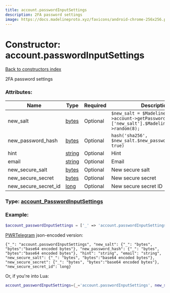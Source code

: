 ```yaml
---
title: account.passwordInputSettings
description: 2FA password settings
image: https://docs.madelineproto.xyz/favicons/android-chrome-256x256.png
---
```

# Constructor: account.passwordInputSettings  
[Back to constructors index](index.md)



2FA password settings

### Attributes:

| Name     |    Type       | Required | Description |
|----------|---------------|----------|-------------|
|new\_salt|[bytes](../types/bytes.md) | Optional|`$new_salt = $MadelineProto->account->getPassword()['new_salt'].$MadelineProto->random(8);`|
|new\_password\_hash|[bytes](../types/bytes.md) | Optional|`hash('sha256', $new_salt.$new_password.$new_salt, true)`|
|hint|[string](../types/string.md) | Optional|Hint|
|email|[string](../types/string.md) | Optional|Email|
|new\_secure\_salt|[bytes](../types/bytes.md) | Optional|New secure salt|
|new\_secure\_secret|[bytes](../types/bytes.md) | Optional|New secure secret|
|new\_secure\_secret\_id|[long](../types/long.md) | Optional|New secure secret ID|



### Type: [account\_PasswordInputSettings](../types/account_PasswordInputSettings.md)


### Example:

```php
$account_passwordInputSettings = ['_' => 'account.passwordInputSettings', 'new_salt' => 'bytes', 'new_password_hash' => 'bytes', 'hint' => 'string', 'email' => 'string', 'new_secure_salt' => 'bytes', 'new_secure_secret' => 'bytes', 'new_secure_secret_id' => long];
```  

[PWRTelegram](https://pwrtelegram.xyz) json-encoded version:

```
{"_": "account.passwordInputSettings", "new_salt": {"_": "bytes", "bytes":"base64 encoded bytes"}, "new_password_hash": {"_": "bytes", "bytes":"base64 encoded bytes"}, "hint": "string", "email": "string", "new_secure_salt": {"_": "bytes", "bytes":"base64 encoded bytes"}, "new_secure_secret": {"_": "bytes", "bytes":"base64 encoded bytes"}, "new_secure_secret_id": long}
```


Or, if you're into Lua:

```lua
account_passwordInputSettings={_='account.passwordInputSettings', new_salt='bytes', new_password_hash='bytes', hint='string', email='string', new_secure_salt='bytes', new_secure_secret='bytes', new_secure_secret_id=long}

```


